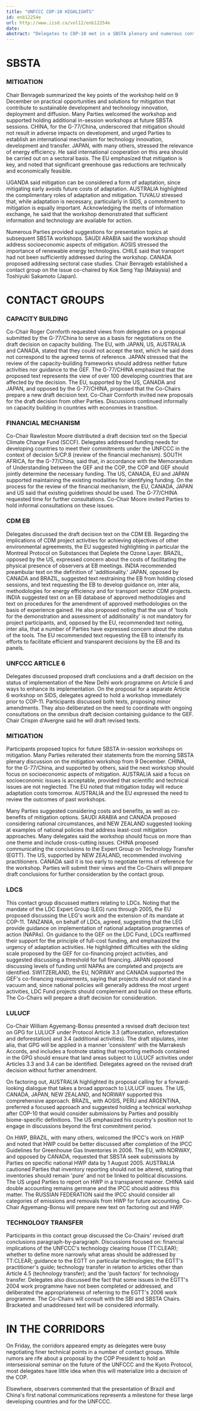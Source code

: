```yaml
---
title: "UNFCCC COP-10 HIGHLIGHTS"
id: enb12254e
url: http://www.iisd.ca/vol12/enb12254e
date: 
abstract: "Delegates to COP-10 met in a SBSTA plenary and numerous contact  groups on Friday. In the morning, SBSTA discussed scientific,  technical and socioeconomic aspects of mitigation of climate  change (mitigation) and a COP contact group took up the report of  the CDM Executive Board (EB). SBI contact groups met throughout  the day on: capacity building; the UNFCCC's financial mechanism;  UNFCCC Article 6 (education, training and public awareness); and  matters relating to least developed countries (LDCs). SBSTA  contact groups addressed: good practice guidance (GPG) on LULUCF  activities under the Protocol, harvested wood products (HWP) and  other issues relating to LULUCF; mitigation; and technology  transfer."
---
```


# SBSTA

### MITIGATION

Chair Benrageb summarized the key points of the  workshop held on 9 December on practical opportunities and  solutions for mitigation that contribute to sustainable  development and technology innovation, deployment and diffusion.  Many Parties welcomed the workshop and supported holding  additional in-session workshops at future SBSTA sessions. CHINA,  for the G-77/China, underscored that mitigation should not result  in adverse impacts on development, and urged Parties to establish  an international mechanism for technology innovation, development  and transfer. JAPAN, with many others, stressed the relevance of  energy efficiency. He said international cooperation on this area  should be carried out on a sectoral basis. The EU emphasized that  mitigation is key, and noted that significant greenhouse gas  reductions are technically and economically feasible.

UGANDA said mitigation can be considered a form of adaptation,  since mitigating early avoids future costs of adaptation.  AUSTRALIA highlighted the complimentary roles of adaptation and  mitigation. TUVALU stressed that, while adaptation is necessary,  particularly in SIDS, a commitment to mitigation is equally  important. Acknowledging the merits of information exchange, he  said that the workshop demonstrated that sufficient information  and technology are available for action.

Numerous Parties provided suggestions for presentation topics at  subsequent SBSTA workshops. SAUDI ARABIA said the workshop should  address socioeconomic aspects of mitigation. AOSIS stressed the  importance of renewable energy technologies. CHILE said that  transport had not been sufficiently addressed during the workshop.  CANADA proposed addressing sectoral case studies. Chair Benrageb  established a contact group on the issue co-chaired by Kok Seng  Yap (Malaysia) and Toshiyuki Sakamoto (Japan).

# CONTACT GROUPS

### CAPACITY BUILDING

Co-Chair Roger Cornforth requested views from  delegates on a proposal submitted by the G-77/China to serve as a  basis for negotiations on the draft decision on capacity building.  The EU, with JAPAN, US, AUSTRALIA and CANADA, stated that they  could not accept the text, which he said does not correspond to  the agreed terms of reference. JAPAN stressed that the review of  the capacity-building frameworks should address neither future  activities nor guidance to the GEF. The G-77/CHINA emphasized that  the proposed text represents the view of over 100 developing  countries that are affected by the decision. The EU, supported by  the US, CANADA and JAPAN, and opposed by the G-77/CHINA, proposed  that the Co-Chairs prepare a new draft decision text. Co-Chair  Cornforth invited new proposals for the draft decision from other  Parties. Discussions continued informally on capacity building in  countries with economies in transition.

### FINANCIAL MECHANISM

Co-Chair Rawleston Moore distributed a draft  decision text on the Special Climate Change Fund (SCCF). Delegates  addressed funding needs for developing countries to meet their  commitments under the UNFCCC in the context of decision 5/CP.8  (review of the financial mechanism). SOUTH AFRICA, for the  G-77/China, said that, in accordance with the Memorandum of  Understanding between the GEF and the COP, the COP and GEF should  jointly determine the necessary funding. The US, CANADA, EU and  JAPAN supported maintaining the existing modalities for  identifying funding. On the process for the review of the  financial mechanism, the EU, CANADA, JAPAN and US said that  existing guidelines should be used. The G-77/CHINA requested time  for further consultations. Co-Chair Moore invited Parties to hold  informal consultations on these issues.

### CDM EB

Delegates discussed the draft decision text on the CDM EB.  Regarding the implications of CDM project activities for achieving  objectives of other environmental agreements, the EU suggested  highlighting in particular the Montreal Protocol on Substances  that Deplete the Ozone Layer. BRAZIL, opposed by the US, expressed  concern about the costs of facilitating the physical presence of  observers at EB meetings. INDIA recommended preambular text on the  definition of 'additionality.' JAPAN, opposed by CANADA and BRAZIL,  suggested text restraining the EB from holding closed sessions,  and text requesting the EB to develop guidance on, inter alia,  methodologies for energy efficiency and for transport sector CDM  projects. INDIA suggested text on an EB database of approved  methodologies and text on procedures for the amendment of approved  methodologies on the basis of experience gained. He also proposed  noting that the use of 'tools for the demonstration and assessment  of additionality' is not mandatory for project participants, and,  opposed by the EU, recommended text noting, inter alia, that a  number of Parties have expressed concern about the status of the  tools. The EU recommended text requesting the EB to intensify its  efforts to facilitate efficient and transparent decisions by the  EB and its panels.

### UNFCCC ARTICLE 6

Delegates discussed proposed draft conclusions  and a draft decision on the status of implementation of the New  Delhi work programme on Article 6 and ways to enhance its  implementation. On the proposal for a separate Article 6 workshop  on SIDS, delegates agreed to hold a workshop immediately prior to  COP-11. Participants discussed both texts, proposing minor  amendments. They also deliberated on the need to coordinate with  ongoing consultations on the omnibus draft decision containing  guidance to the GEF. Chair Crispin d'Avergne said he will draft  revised texts.

### MITIGATION

Participants proposed topics for future SBSTA  in-session workshops on mitigation. Many Parties reiterated their  statements from the morning SBSTA plenary discussion on the  mitigation workshop from 9 December. CHINA, for the G-77/China,  and supported by others, said the next workshop should focus on  socioeconomic aspects of mitigation. AUSTRALIA said a focus on  socioeconomic issues is acceptable, provided that scientific and  technical issues are not neglected. The EU noted that mitigation  today will reduce adaptation costs tomorrow. AUSTRALIA and the EU  expressed the need to review the outcomes of past workshops.

Many Parties suggested considering costs and benefits, as well as  co-benefits of mitigation options. SAUDI ARABIA and CANADA  proposed considering national circumstances, and NEW ZEALAND  suggested looking at examples of national policies that address  least-cost mitigation approaches. Many delegates said the workshop  should focus on more than one theme and include cross-cutting  issues. CHINA proposed communicating the conclusions to the Expert  Group on Technology Transfer (EGTT). The US, supported by NEW  ZEALAND, recommended involving practitioners. CANADA said it is  too early to negotiate terms of reference for the workshop.  Parties will submit their views and the Co-Chairs will prepare  draft conclusions for further consideration by the contact group.

### LDCS

This contact group discussed matters relating to LDCs.  Noting that the mandate of the LDC Expert Group (LEG) runs through  2005, the EU proposed discussing the LEG's work and the extension  of its mandate at COP-11. TANZANIA, on behalf of LDCs, agreed,  suggesting that the LEG provide guidance on implementation of  national adaptation programmes of action (NAPAs). On guidance to  the GEF on the LDC Fund, LDCs reaffirmed their support for the  principle of full-cost funding, and emphasized the urgency of  adaptation activities. He highlighted difficulties with the  sliding scale proposed by the GEF for co-financing project  activities, and suggested discussing a threshold for full  financing. JAPAN opposed discussing levels of funding until NAPAs  are completed and projects are identified. SWITZERLAND, the EU,  NORWAY and CANADA supported the GEF's co-financing requirements,  saying that projects should not stand in a vacuum and, since  national policies will generally address the most urgent  activities, LDC Fund projects should complement and build on these  efforts. The Co-Chairs will prepare a draft decision for  consideration.

### LULUCF

Co-Chair William Agyemang-Bonsu presented a revised draft  decision text on GPG for LULUCF under Protocol Article 3.3  (afforestation, reforestation and deforestation) and 3.4  (additional activities). The draft stipulates, inter alia, that  GPG will be applied in a manner 'consistent' with the Marrakesh  Accords, and includes a footnote stating that reporting methods  contained in the GPG should ensure that land areas subject to  LULUCF activities under Articles 3.3 and 3.4 can be identified.  Delegates agreed on the revised draft decision without further  amendment.

On factoring out, AUSTRALIA highlighted its proposal calling for a  forward-looking dialogue that takes a broad approach to LULUCF  issues. The US, CANADA, JAPAN, NEW ZEALAND, and NORWAY supported  this comprehensive approach. BRAZIL, with AOSIS, PERU and  ARGENTINA, preferred a focused approach and suggested holding a  technical workshop after COP-10 that would consider submissions by  Parties and possibly biome-specific definitions. The US emphasized  his country's position not to engage in discussions beyond the  first commitment period.

On HWP, BRAZIL, with many others, welcomed the IPCC's work on HWP  and noted that HWP could be better discussed after completion of  the IPCC Guidelines for Greenhouse Gas Inventories in 2006. The  EU, with NORWAY, and opposed by CANADA, requested that SBSTA seek  submissions by Parties on specific national HWP data by 1 August  2005. AUSTRALIA cautioned Parties that inventory reporting should  not be altered, stating that inventories should remain 'pure' and  not be linked to political discussions. The US urged Parties to  report on HWP in a transparent manner. CHINA said double  accounting remains germane and the IPCC should address this  matter. The RUSSIAN FEDERATION said the IPCC should consider all  categories of emissions and removals from HWP for future  accounting. Co-Chair Agyemang-Bonsu will prepare new text on  factoring out and HWP.

### TECHNOLOGY TRANSFER

Participants in this contact group discussed  the Co-Chairs' revised draft conclusions paragraph-by-paragraph.  Discussions focused on: financial implications of the UNFCCC's  technology clearing house (TT:CLEAR); whether to define more  narrowly what areas should be addressed by TT:CLEAR; guidance to  the EGTT on particular technologies; the EGTT's practitioner's  guide; technology transfer in relation to articles other than  Article 4.5 (technology transfer); and the 'push factors' for  technology transfer. Delegates also discussed the fact that some  issues in the EGTT's 2004 work programme have not been completed  or addressed, and deliberated the appropriateness of referring to  the EGTT's 2006 work programme. The Co-Chairs will consult with  the SBI and SBSTA Chairs. Bracketed and unaddressed text will be  considered informally.

# IN THE CORRIDORS

On Friday, the corridors appeared empty as delegates were busy  negotiating finer technical points in a number of contact groups.  While rumors are rife about a proposal by the COP President to  hold an intersessional seminar on the future of the UNFCCC and the  Kyoto Protocol, most delegates have little idea when this will  materialize into a decision of the COP.

Elsewhere, observers commented that the presentation of Brazil and  China's first national communications represents a milestone for  these large developing countries and for the UNFCCC.